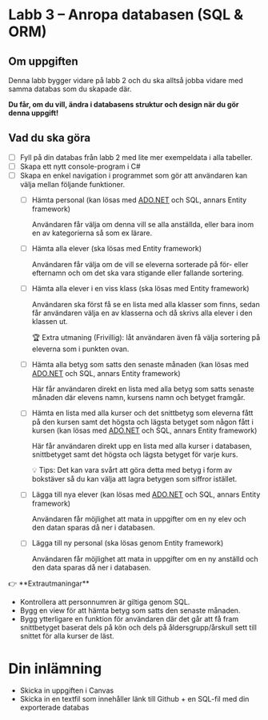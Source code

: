 ﻿# Labb 3 – Anropa databasen (SQL & ORM)
## Om uppgiften

Denna labb bygger vidare på labb 2 och du ska alltså jobba vidare med samma databas som du skapade där.

**Du får, om du vill, ändra i databasens struktur och design när du gör denna uppgift!**

## Vad du ska göra

- [ ]  Fyll på din databas från labb 2 med lite mer exempeldata i alla tabeller.
- [ ]  Skapa ett nytt console-program i C#
- [ ]  Skapa en enkel navigation i programmet som gör att användaren kan välja mellan följande funktioner.
    - [ ]  Hämta personal (kan lösas med [ADO.NET](http://ADO.NET) och SQL, annars Entity framework)
        
        Användaren får välja om denna vill se alla anställda, eller bara inom en av kategorierna så som ex lärare.
        
    - [ ]  Hämta alla elever (ska lösas med Entity framework)
        
        Användaren får välja om de vill se eleverna sorterade på för- eller efternamn och om det ska vara stigande eller fallande sortering.
        
    - [ ]  Hämta alla elever i en viss klass (ska lösas med Entity framework)
        
        Användaren ska först få se en lista med alla klasser som finns, sedan får användaren välja en av klasserna och då skrivs alla elever i den klassen ut.
        
        🏆 Extra utmaning (Frivillig): låt användaren även få välja sortering på eleverna som i punkten ovan.
        
    - [ ]  Hämta alla betyg som satts den senaste månaden (kan lösas med [ADO.NET](http://ADO.NET) och SQL, annars Entity framework)
        
        Här får användaren direkt en lista med alla betyg som satts senaste månaden där elevens namn, kursens namn och betyget framgår.
        
    - [ ]  Hämta en lista med alla kurser och det snittbetyg som eleverna fått på den kursen samt det högsta och lägsta betyget som någon fått i kursen (kan lösas med [ADO.NET](http://ADO.NET) och SQL, annars Entity framework)
        
        Här får användaren direkt upp en lista med alla kurser i databasen, snittbetyget samt det högsta och lägsta betyget för varje kurs.
        
        💡 Tips: Det kan vara svårt att göra detta med betyg i form av bokstäver så du kan välja att lagra betygen som siffror istället.
        
    - [ ]  Lägga till nya elever (kan lösas med [ADO.NET](http://ADO.NET) och SQL, annars Entity framework)
        
        Användaren får möjlighet att mata in uppgifter om en ny elev och den datan sparas då ner i databasen.
        
    - [ ]  Lägga till ny personal (ska lösas genom Entity framework)
        
        Användaren får möjlighet att mata in uppgifter om en ny anställd och den data sparas då ner i databasen.
        

<aside>
👉 **Extrautmaningar**

- Kontrollera att personnumren är giltiga genom SQL.
- Bygg en view för att hämta betyg som satts den senaste månaden.
- Bygg ytterligare en funktion för användaren där det går att få fram snittbetyget baserat dels på kön och dels på åldersgrupp/årskull sett till snittet för alla kurser de läst.
</aside>

# Din inlämning

- Skicka in uppgiften i Canvas
- Skicka in en textfil som innehåller länk till Github + en SQL-fil med din exporterade databas